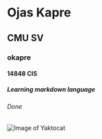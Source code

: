 # Ojas Kapre
## CMU SV
### okapre
#### 14848 CIS
##### Learning markdown language
###### Done

![Image of Yaktocat](https://octodex.github.com/images/yaktocat.png)
